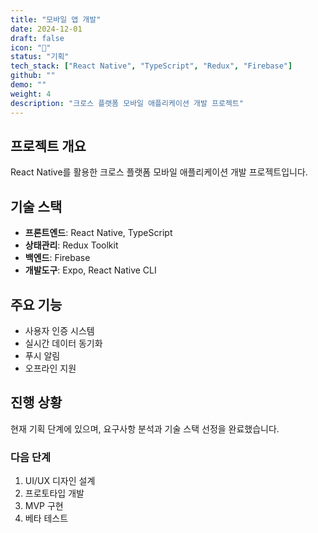 ```yaml
---
title: "모바일 앱 개발"
date: 2024-12-01
draft: false
icon: "📱"
status: "기획"
tech_stack: ["React Native", "TypeScript", "Redux", "Firebase"]
github: ""
demo: ""
weight: 4
description: "크로스 플랫폼 모바일 애플리케이션 개발 프로젝트"
---
```


## 프로젝트 개요

React Native를 활용한 크로스 플랫폼 모바일 애플리케이션 개발 프로젝트입니다.

## 기술 스택

- **프론트엔드**: React Native, TypeScript
- **상태관리**: Redux Toolkit
- **백엔드**: Firebase
- **개발도구**: Expo, React Native CLI

## 주요 기능

- 사용자 인증 시스템
- 실시간 데이터 동기화
- 푸시 알림
- 오프라인 지원

## 진행 상황

현재 기획 단계에 있으며, 요구사항 분석과 기술 스택 선정을 완료했습니다.

### 다음 단계

1. UI/UX 디자인 설계
2. 프로토타입 개발
3. MVP 구현
4. 베타 테스트
